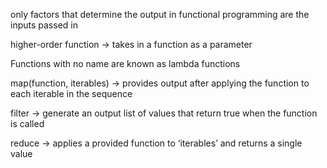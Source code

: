 


only factors that determine the output in functional programming are the inputs passed in

higher-order function → takes in a function as a parameter

Functions with no name are known as lambda functions

map(function, iterables) → provides output after applying the function to each iterable in the sequence

filter → generate an output list of values that return true when the function is called

reduce → applies a provided function to ‘iterables’ and returns a single value